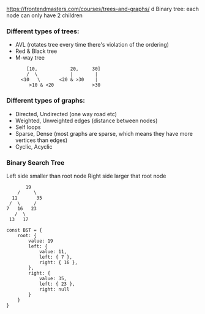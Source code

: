 https://frontendmasters.com/courses/trees-and-graphs/
d
Binary tree:
each node can only have 2 children

### Different types of trees:

- AVL (rotates tree every time there's violation of the ordering)
- Red & Black tree
- M-way tree
  ```
      [10,            20,     30]
      /  \            |        |
    <10   \       <20 & >30    |
       >10 & <20              >30
  ```

### Different types of graphs:

- Directed, Undirected (one way road etc)
- Weighted, Unweighted edges (distance between nodes)
- Self loops
- Sparse, Dense (most graphs are sparse, which means they have more vertices than edges)
- Cyclic, Acyclic

### Binary Search Tree

Left side smaller than root node
Right side larger that root node

```
       19
    /     \
  11       35
 /  \     /
7   16   23
   /  \
 13   17
```

```
const BST = {
    root: {
        value: 19
        left: {
            value: 11,
            left: { 7 },
            right: { 16 },
        },
        right: {
            value: 35,
            left: { 23 },
            right: null
        }
    }
}
```
